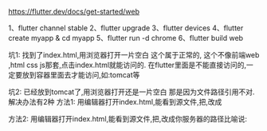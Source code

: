 https://flutter.dev/docs/get-started/web

1、flutter channel stable
2、flutter upgrade
3、flutter devices
4、flutter create myapp & cd myapp
5、flutter run -d chrome
6、flutter build web

坑1: 找到了index.html,用浏览器打开一片空白
这个属于正常的, 这个不像前端web ,html css js那套,点击index.html就能访问的. 在flutter里面是不能直接访问的,一定要放到容器里面去才能访问,如:tomcat等

坑2: 已经放到tomcat了,用浏览器打开还是一片空白
那是因为文件路径引用不对.解决办法有2种
方法1:
用编辑器打开index.html,能看到源文件,把<base href="/">,改成<base href="">

方法2:
用编辑器打开index.html,能看到源文件,把<base href="/">,改成你服务器的路径比喻说:<base href="http://192.168.1.80:3350/web/">